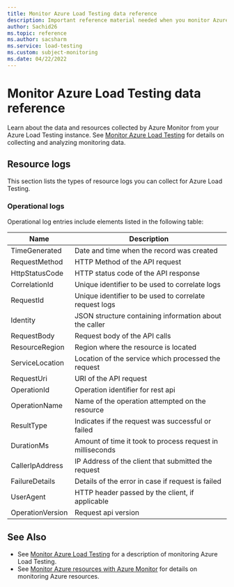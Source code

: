 ```yaml
---
title: Monitor Azure Load Testing data reference
description: Important reference material needed when you monitor Azure Load Testing
author: Sachid26
ms.topic: reference
ms.author: sacsharm
ms.service: load-testing
ms.custom: subject-monitoring
ms.date: 04/22/2022
---
```

# Monitor Azure Load Testing data reference

Learn about the data and resources collected by Azure Monitor from your Azure Load Testing instance. See [Monitor Azure Load Testing](monitor-load-testing.md) for details on collecting and analyzing monitoring data.

## Resource logs

This section lists the types of resource logs you can collect for Azure Load Testing.


### Operational logs

Operational log entries include elements listed in the following table:

|Name  |Description  |
|---------|---------|
|TimeGenerated     | Date and time when the record was created       |
|RequestMethod     | HTTP Method of the API request       |
|HttpStatusCode     | HTTP status code of the API response        |
|CorrelationId     | Unique identifier to be used to correlate logs        |
|RequestId     |   Unique identifier to be used to correlate request logs      |
|Identity     | JSON structure containing information about the caller        |
|RequestBody     | Request body of the API calls        |
|ResourceRegion     | Region where the resource is located        |
|ServiceLocation     |Location of the service which processed the request         |
|RequestUri     |URI of the API request         |
|OperationId     |Operation identifier for rest api         |
|OperationName     |Name of the operation attempted on the resource         |
|ResultType     | Indicates if the request was successful or failed        |
|DurationMs     |Amount of time it took to process request in milliseconds         |
|CallerIpAddress     |IP Address of the client that submitted the request         |
|FailureDetails     |Details of the error in case if request is failed         |
|UserAgent     |HTTP header passed by the client, if applicable         |
|OperationVersion     | Request api version        |

## See Also

<!-- replace below with the proper link to your main monitoring service article -->
- See [Monitor Azure Load Testing](monitor-load-testing.md) for a description of monitoring Azure Load Testing.
- See [Monitor Azure resources with Azure Monitor](../azure-monitor/essentials/monitor-azure-resource.md) for details on monitoring Azure resources.